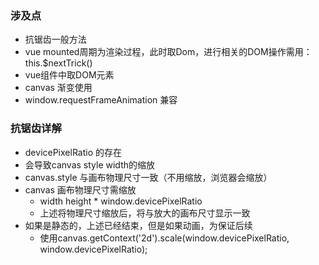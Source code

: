 ### 涉及点
+ 抗锯齿一般方法
+ vue mounted周期为渲染过程，此时取Dom，进行相关的DOM操作需用：this.$nextTrick()
+ vue组件中取DOM元素
+ canvas 渐变使用
+ window.requestFrameAnimation 兼容

### 抗锯齿详解
+ devicePixelRatio 的存在
+ 会导致canvas style width的缩放
+ canvas.style 与画布物理尺寸一致（不用缩放，浏览器会缩放）
+ canvas 画布物理尺寸需缩放
    + width height * window.devicePixelRatio
    + 上述将物理尺寸缩放后，将与放大的画布尺寸显示一致
+ 如果是静态的，上述已经结束，但是如果动画，为保证后续
    + 使用canvas.getContext('2d').scale(window.devicePixelRatio, window.devicePixelRatio);